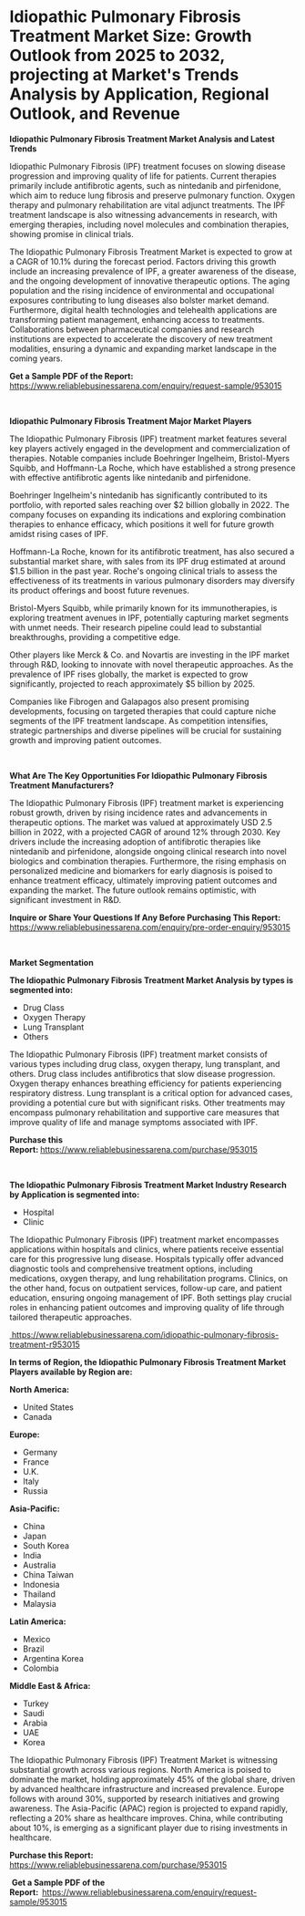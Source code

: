 <p><h1>Idiopathic Pulmonary Fibrosis Treatment Market Size: Growth Outlook from 2025 to 2032, projecting at Market's Trends Analysis by Application, Regional Outlook, and Revenue</h1></p><p><strong>Idiopathic Pulmonary Fibrosis Treatment Market Analysis and Latest Trends</strong></p>
<p><p>Idiopathic Pulmonary Fibrosis (IPF) treatment focuses on slowing disease progression and improving quality of life for patients. Current therapies primarily include antifibrotic agents, such as nintedanib and pirfenidone, which aim to reduce lung fibrosis and preserve pulmonary function. Oxygen therapy and pulmonary rehabilitation are vital adjunct treatments. The IPF treatment landscape is also witnessing advancements in research, with emerging therapies, including novel molecules and combination therapies, showing promise in clinical trials.</p><p>The Idiopathic Pulmonary Fibrosis Treatment Market is expected to grow at a CAGR of 10.1% during the forecast period. Factors driving this growth include an increasing prevalence of IPF, a greater awareness of the disease, and the ongoing development of innovative therapeutic options. The aging population and the rising incidence of environmental and occupational exposures contributing to lung diseases also bolster market demand. Furthermore, digital health technologies and telehealth applications are transforming patient management, enhancing access to treatments. Collaborations between pharmaceutical companies and research institutions are expected to accelerate the discovery of new treatment modalities, ensuring a dynamic and expanding market landscape in the coming years.</p></p>
<p><strong>Get a Sample PDF of the Report:&nbsp;</strong> <a href="https://www.reliablebusinessarena.com/enquiry/request-sample/953015?utm_campaign=3110&utm_medium=2&utm_source=Github&utm_content=ia&utm_term=17042025&utm_id=idiopathic-pulmonary-fibrosis-treatment">https://www.reliablebusinessarena.com/enquiry/request-sample/953015</a></p>
<p>&nbsp;</p>
<p><strong>Idiopathic Pulmonary Fibrosis Treatment Major Market Players</strong></p>
<p><p>The Idiopathic Pulmonary Fibrosis (IPF) treatment market features several key players actively engaged in the development and commercialization of therapies. Notable companies include Boehringer Ingelheim, Bristol-Myers Squibb, and Hoffmann-La Roche, which have established a strong presence with effective antifibrotic agents like nintedanib and pirfenidone.</p><p>Boehringer Ingelheim's nintedanib has significantly contributed to its portfolio, with reported sales reaching over $2 billion globally in 2022. The company focuses on expanding its indications and exploring combination therapies to enhance efficacy, which positions it well for future growth amidst rising cases of IPF.</p><p>Hoffmann-La Roche, known for its antifibrotic treatment, has also secured a substantial market share, with sales from its IPF drug estimated at around $1.5 billion in the past year. Roche's ongoing clinical trials to assess the effectiveness of its treatments in various pulmonary disorders may diversify its product offerings and boost future revenues.</p><p>Bristol-Myers Squibb, while primarily known for its immunotherapies, is exploring treatment avenues in IPF, potentially capturing market segments with unmet needs. Their research pipeline could lead to substantial breakthroughs, providing a competitive edge.</p><p>Other players like Merck & Co. and Novartis are investing in the IPF market through R&D, looking to innovate with novel therapeutic approaches. As the prevalence of IPF rises globally, the market is expected to grow significantly, projected to reach approximately $5 billion by 2025.</p><p>Companies like Fibrogen and Galapagos also present promising developments, focusing on targeted therapies that could capture niche segments of the IPF treatment landscape. As competition intensifies, strategic partnerships and diverse pipelines will be crucial for sustaining growth and improving patient outcomes.</p></p>
<p>&nbsp;</p>
<p><strong>What Are The Key Opportunities For Idiopathic Pulmonary Fibrosis Treatment Manufacturers?</strong></p>
<p><p>The Idiopathic Pulmonary Fibrosis (IPF) treatment market is experiencing robust growth, driven by rising incidence rates and advancements in therapeutic options. The market was valued at approximately USD 2.5 billion in 2022, with a projected CAGR of around 12% through 2030. Key drivers include the increasing adoption of antifibrotic therapies like nintedanib and pirfenidone, alongside ongoing clinical research into novel biologics and combination therapies. Furthermore, the rising emphasis on personalized medicine and biomarkers for early diagnosis is poised to enhance treatment efficacy, ultimately improving patient outcomes and expanding the market. The future outlook remains optimistic, with significant investment in R&D.</p></p>
<p><strong>Inquire or Share Your Questions If Any Before Purchasing This Report:</strong> <a href="https://www.reliablebusinessarena.com/enquiry/pre-order-enquiry/953015?utm_campaign=3110&utm_medium=2&utm_source=Github&utm_content=ia&utm_term=17042025&utm_id=idiopathic-pulmonary-fibrosis-treatment">https://www.reliablebusinessarena.com/enquiry/pre-order-enquiry/953015</a></p>
<p>&nbsp;</p>
<p><strong>Market Segmentation</strong></p>
<p><strong>The Idiopathic Pulmonary Fibrosis Treatment Market Analysis by types is segmented into:</strong></p>
<p><ul><li>Drug Class</li><li>Oxygen Therapy</li><li>Lung Transplant</li><li>Others</li></ul></p>
<p><p>The Idiopathic Pulmonary Fibrosis (IPF) treatment market consists of various types including drug class, oxygen therapy, lung transplant, and others. Drug class includes antifibrotics that slow disease progression. Oxygen therapy enhances breathing efficiency for patients experiencing respiratory distress. Lung transplant is a critical option for advanced cases, providing a potential cure but with significant risks. Other treatments may encompass pulmonary rehabilitation and supportive care measures that improve quality of life and manage symptoms associated with IPF.</p></p>
<p><strong>Purchase this Report:&nbsp;</strong><a href="https://www.reliablebusinessarena.com/purchase/953015?utm_campaign=3110&utm_medium=2&utm_source=Github&utm_content=ia&utm_term=17042025&utm_id=idiopathic-pulmonary-fibrosis-treatment">https://www.reliablebusinessarena.com/purchase/953015</a></p>
<p>&nbsp;</p>
<p><strong>The Idiopathic Pulmonary Fibrosis Treatment Market Industry Research by Application is segmented into:</strong></p>
<p><ul><li>Hospital</li><li>Clinic</li></ul></p>
<p><p>The Idiopathic Pulmonary Fibrosis (IPF) treatment market encompasses applications within hospitals and clinics, where patients receive essential care for this progressive lung disease. Hospitals typically offer advanced diagnostic tools and comprehensive treatment options, including medications, oxygen therapy, and lung rehabilitation programs. Clinics, on the other hand, focus on outpatient services, follow-up care, and patient education, ensuring ongoing management of IPF. Both settings play crucial roles in enhancing patient outcomes and improving quality of life through tailored therapeutic approaches.</p></p>
<p><a href="https://www.reliablebusinessarena.com/idiopathic-pulmonary-fibrosis-treatment-r953015?utm_campaign=3110&utm_medium=2&utm_source=Github&utm_content=ia&utm_term=17042025&utm_id=idiopathic-pulmonary-fibrosis-treatment">&nbsp;https://www.reliablebusinessarena.com/idiopathic-pulmonary-fibrosis-treatment-r953015</a></p>
<p><strong>In terms of Region, the Idiopathic Pulmonary Fibrosis Treatment Market Players available by Region are:</strong></p>
<p>
    <p> <strong> North America: </strong>
        <ul>
            <li>United States</li>
            <li>Canada</li>
        </ul>
        </p> 
    <p> <strong> Europe: </strong>
        <ul>
            <li>Germany</li>
            <li>France</li>
            <li>U.K.</li>
            <li>Italy</li>
            <li>Russia</li>
        </ul>
        </p> 
    <p> <strong> Asia-Pacific: </strong>
        <ul>
            <li>China</li>
            <li>Japan</li>
            <li>South Korea</li>
            <li>India</li>
            <li>Australia</li>
            <li>China Taiwan</li>
            <li>Indonesia</li>
            <li>Thailand</li>
            <li>Malaysia</li>
        </ul>
        </p> 
    <p> <strong> Latin America: </strong>
        <ul>
            <li>Mexico</li>
            <li>Brazil</li>
            <li>Argentina Korea</li>
            <li>Colombia</li>
        </ul>
        </p> 
    <p> <strong> Middle East & Africa: </strong>
        <ul>
            <li>Turkey</li>
            <li>Saudi</li>
            <li>Arabia</li>
            <li>UAE</li>
            <li>Korea</li>
        </ul>
    </p>
    </p>
<p><p>The Idiopathic Pulmonary Fibrosis (IPF) Treatment Market is witnessing substantial growth across various regions. North America is poised to dominate the market, holding approximately 45% of the global share, driven by advanced healthcare infrastructure and increased prevalence. Europe follows with around 30%, supported by research initiatives and growing awareness. The Asia-Pacific (APAC) region is projected to expand rapidly, reflecting a 20% share as healthcare improves. China, while contributing about 10%, is emerging as a significant player due to rising investments in healthcare.</p></p>
<p><strong>Purchase this Report: </strong><a href="https://www.reliablebusinessarena.com/purchase/953015?utm_campaign=3110&utm_medium=2&utm_source=Github&utm_content=ia&utm_term=17042025&utm_id=idiopathic-pulmonary-fibrosis-treatment">https://www.reliablebusinessarena.com/purchase/953015</a></p>
<p>&nbsp;<strong>Get a Sample PDF of the Report:&nbsp;&nbsp;</strong><a href="https://www.reliablebusinessarena.com/enquiry/request-sample/953015?utm_campaign=3110&utm_medium=2&utm_source=Github&utm_content=ia&utm_term=17042025&utm_id=idiopathic-pulmonary-fibrosis-treatment">https://www.reliablebusinessarena.com/enquiry/request-sample/953015</a></p>
<p><strong></strong></p>
<p><p></p><p></p><p></p></p>